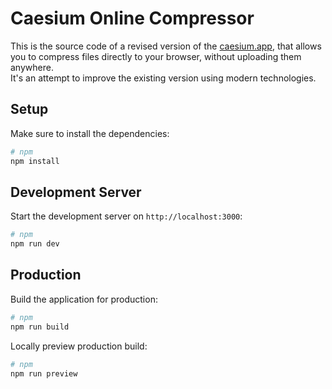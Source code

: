 # Caesium Online Compressor

This is the source code of a revised version of the [caesium.app](https://caesium.app), that allows you to compress files directly to your browser, without uploading them anywhere.  
It's an attempt to improve the existing version using modern technologies.

###

## Setup

Make sure to install the dependencies:

```bash
# npm
npm install
```

## Development Server

Start the development server on `http://localhost:3000`:

```bash
# npm
npm run dev
```

## Production

Build the application for production:

```bash
# npm
npm run build
```

Locally preview production build:

```bash
# npm
npm run preview
```
